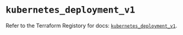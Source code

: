 # `kubernetes_deployment_v1`

Refer to the Terraform Registory for docs: [`kubernetes_deployment_v1`](https://registry.terraform.io/providers/hashicorp/kubernetes/2.21.1/docs/resources/deployment_v1).
